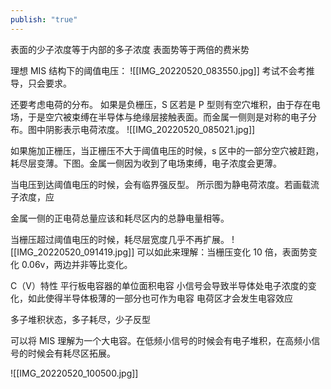 ```yaml
---
publish: "true"
---
```

表面的少子浓度等于内部的多子浓度
表面势等于两倍的费米势

 理想 MIS 结构下的阈值电压：
 ![[IMG_20220520_083550.jpg]]
 考试不会考推导，只会要求。

还要考虑电荷的分布。
如果是负栅压，S 区若是 P 型则有空穴堆积，由于存在电场，于是空穴被束缚在半导体与绝缘层接触表面。而金属一侧则是对称的电子分布。图中阴影表示电荷浓度。
![[IMG_20220520_085021.jpg]]

如果施加正栅压，当正栅压不大于阈值电压的时候，s 区中的一部分空穴被赶跑，耗尽层变薄。下图。金属一侧因为收到了电场束缚，电子浓度会更薄。

当电压到达阈值电压的时候，会有临界强反型。
所示图为静电荷浓度。若画载流子浓度，应

金属一侧的正电荷总量应该和耗尽区内的总静电量相等。

当栅压超过阈值电压的时候，耗尽层宽度几乎不再扩展。
![[IMG_20220520_091419.jpg]]
可以如此来理解：当栅压变化 10 倍，表面势变化 0.06v，两边并非等比变化。


C（V）特性
平行板电容器的单位面积电容
小信号会导致半导体处电子浓度的变化，如此使得半导体极薄的一部分也可作为电容
电荷区才会发生电容效应

多子堆积状态，多子耗尽，少子反型

可以将 MIS 理解为一个大电容。在低频小信号的时候会有电子堆积，在高频小信号的时候会有耗尽区拓展。

![[IMG_20220520_100500.jpg]]